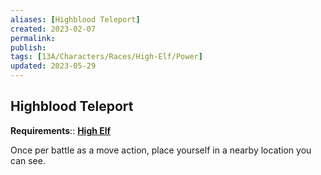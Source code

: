 ```yaml
---
aliases: [Highblood Teleport]
created: 2023-02-07
permalink: 
publish: 
tags: [13A/Characters/Races/High-Elf/Power]
updated: 2023-05-29
---
```


## Highblood Teleport

**Requirements**:: **[High Elf](Compendium/13A/Races/High-Elf.md)**

Once per battle as a move action, place yourself in a nearby location you can see.
